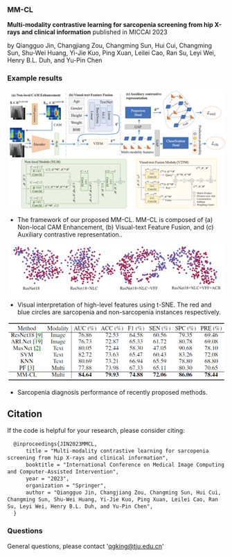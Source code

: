 ### MM-CL

**Multi-modality contrastive learning for sarcopenia screening from hip X-rays and clinical information** published in MICCAI 2023

by Qiangguo Jin, Changjiang Zou, Changming Sun, Hui Cui, Changming Sun, Shu-Wei Huang, Yi-Jie Kuo, Ping Xuan, Leilei Cao, Ran Su, Leyi Wei, Henry B.L. Duh, and Yu-Pin Chen

### Example results 

![](results/framework.png)
- The framework of our proposed MM-CL. MM-CL is composed of (a) Non-local CAM Enhancement, (b) Visual-text Feature Fusion, and (c) Auxiliary contrastive representation..
  
![](results/ablation.png)
- Visual interpretation of high-level features using t-SNE. The red and blue circles are sarcopenia and non-sarcopenia instances respectively.
  
![](results/res.png)
- Sarcopenia diagnosis performance of recently proposed methods.

## Citation

If the code is helpful for your research, please consider citing:

  ```shell
    @inproceedings{JIN2023MMCL,
        title = "Multi-modality contrastive learning for sarcopenia screening from hip X-rays and clinical information",
        booktitle = "International Conference on Medical Image Computing and Computer-Assisted Intervention",
        year = "2023",
        organization = "Springer",
        author = "Qiangguo Jin, Changjiang Zou, Changming Sun, Hui Cui, Changming Sun, Shu-Wei Huang, Yi-Jie Kuo, Ping Xuan, Leilei Cao, Ran Su, Leyi Wei, Henry B.L. Duh, and Yu-Pin Chen",
    }
  ```


### Questions

General questions, please contact 'qgking@tju.edu.cn'





